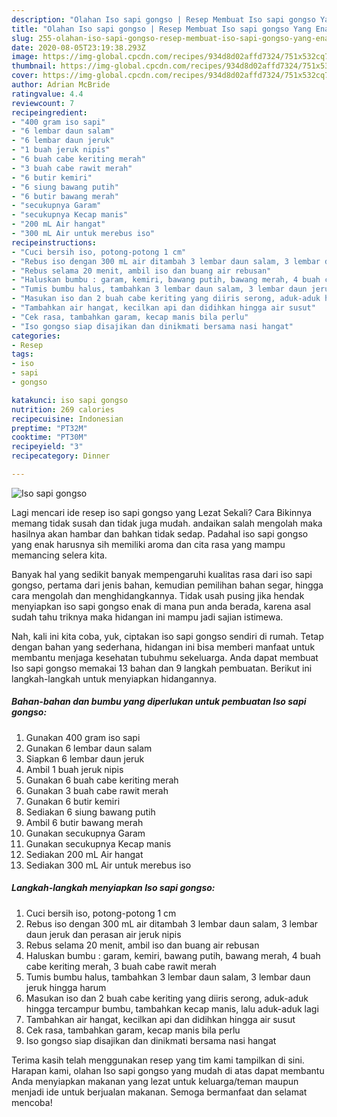 ```yaml
---
description: "Olahan Iso sapi gongso | Resep Membuat Iso sapi gongso Yang Enak Dan Lezat"
title: "Olahan Iso sapi gongso | Resep Membuat Iso sapi gongso Yang Enak Dan Lezat"
slug: 255-olahan-iso-sapi-gongso-resep-membuat-iso-sapi-gongso-yang-enak-dan-lezat
date: 2020-08-05T23:19:38.293Z
image: https://img-global.cpcdn.com/recipes/934d8d02affd7324/751x532cq70/iso-sapi-gongso-foto-resep-utama.jpg
thumbnail: https://img-global.cpcdn.com/recipes/934d8d02affd7324/751x532cq70/iso-sapi-gongso-foto-resep-utama.jpg
cover: https://img-global.cpcdn.com/recipes/934d8d02affd7324/751x532cq70/iso-sapi-gongso-foto-resep-utama.jpg
author: Adrian McBride
ratingvalue: 4.4
reviewcount: 7
recipeingredient:
- "400 gram iso sapi"
- "6 lembar daun salam"
- "6 lembar daun jeruk"
- "1 buah jeruk nipis"
- "6 buah cabe keriting merah"
- "3 buah cabe rawit merah"
- "6 butir kemiri"
- "6 siung bawang putih"
- "6 butir bawang merah"
- "secukupnya Garam"
- "secukupnya Kecap manis"
- "200 mL Air hangat"
- "300 mL Air untuk merebus iso"
recipeinstructions:
- "Cuci bersih iso, potong-potong 1 cm"
- "Rebus iso dengan 300 mL air ditambah 3 lembar daun salam, 3 lembar daun jeruk dan perasan air jeruk nipis"
- "Rebus selama 20 menit, ambil iso dan buang air rebusan"
- "Haluskan bumbu : garam, kemiri, bawang putih, bawang merah, 4 buah cabe keriting merah, 3 buah cabe rawit merah"
- "Tumis bumbu halus, tambahkan 3 lembar daun salam, 3 lembar daun jeruk hingga harum"
- "Masukan iso dan 2 buah cabe keriting yang diiris serong, aduk-aduk hingga tercampur bumbu, tambahkan kecap manis, lalu aduk-aduk lagi"
- "Tambahkan air hangat, kecilkan api dan didihkan hingga air susut"
- "Cek rasa, tambahkan garam, kecap manis bila perlu"
- "Iso gongso siap disajikan dan dinikmati bersama nasi hangat"
categories:
- Resep
tags:
- iso
- sapi
- gongso

katakunci: iso sapi gongso 
nutrition: 269 calories
recipecuisine: Indonesian
preptime: "PT32M"
cooktime: "PT30M"
recipeyield: "3"
recipecategory: Dinner

---
```



![Iso sapi gongso](https://img-global.cpcdn.com/recipes/934d8d02affd7324/751x532cq70/iso-sapi-gongso-foto-resep-utama.jpg)

Lagi mencari ide resep iso sapi gongso yang Lezat Sekali? Cara Bikinnya memang tidak susah dan tidak juga mudah. andaikan salah mengolah maka hasilnya akan hambar dan bahkan tidak sedap. Padahal iso sapi gongso yang enak harusnya sih memiliki aroma dan cita rasa yang mampu memancing selera kita.

Banyak hal yang sedikit banyak mempengaruhi kualitas rasa dari iso sapi gongso, pertama dari jenis bahan, kemudian pemilihan bahan segar, hingga cara mengolah dan menghidangkannya. Tidak usah pusing jika hendak menyiapkan iso sapi gongso enak di mana pun anda berada, karena asal sudah tahu triknya maka hidangan ini mampu jadi sajian istimewa.




Nah, kali ini kita coba, yuk, ciptakan iso sapi gongso sendiri di rumah. Tetap dengan bahan yang sederhana, hidangan ini bisa memberi manfaat untuk membantu menjaga kesehatan tubuhmu sekeluarga. Anda dapat membuat Iso sapi gongso memakai 13 bahan dan 9 langkah pembuatan. Berikut ini langkah-langkah untuk menyiapkan hidangannya.

<!--inarticleads1-->

##### Bahan-bahan dan bumbu yang diperlukan untuk pembuatan Iso sapi gongso:

1. Gunakan 400 gram iso sapi
1. Gunakan 6 lembar daun salam
1. Siapkan 6 lembar daun jeruk
1. Ambil 1 buah jeruk nipis
1. Gunakan 6 buah cabe keriting merah
1. Gunakan 3 buah cabe rawit merah
1. Gunakan 6 butir kemiri
1. Sediakan 6 siung bawang putih
1. Ambil 6 butir bawang merah
1. Gunakan secukupnya Garam
1. Gunakan secukupnya Kecap manis
1. Sediakan 200 mL Air hangat
1. Sediakan 300 mL Air untuk merebus iso




<!--inarticleads2-->

##### Langkah-langkah menyiapkan Iso sapi gongso:

1. Cuci bersih iso, potong-potong 1 cm
1. Rebus iso dengan 300 mL air ditambah 3 lembar daun salam, 3 lembar daun jeruk dan perasan air jeruk nipis
1. Rebus selama 20 menit, ambil iso dan buang air rebusan
1. Haluskan bumbu : garam, kemiri, bawang putih, bawang merah, 4 buah cabe keriting merah, 3 buah cabe rawit merah
1. Tumis bumbu halus, tambahkan 3 lembar daun salam, 3 lembar daun jeruk hingga harum
1. Masukan iso dan 2 buah cabe keriting yang diiris serong, aduk-aduk hingga tercampur bumbu, tambahkan kecap manis, lalu aduk-aduk lagi
1. Tambahkan air hangat, kecilkan api dan didihkan hingga air susut
1. Cek rasa, tambahkan garam, kecap manis bila perlu
1. Iso gongso siap disajikan dan dinikmati bersama nasi hangat




Terima kasih telah menggunakan resep yang tim kami tampilkan di sini. Harapan kami, olahan Iso sapi gongso yang mudah di atas dapat membantu Anda menyiapkan makanan yang lezat untuk keluarga/teman maupun menjadi ide untuk berjualan makanan. Semoga bermanfaat dan selamat mencoba!
